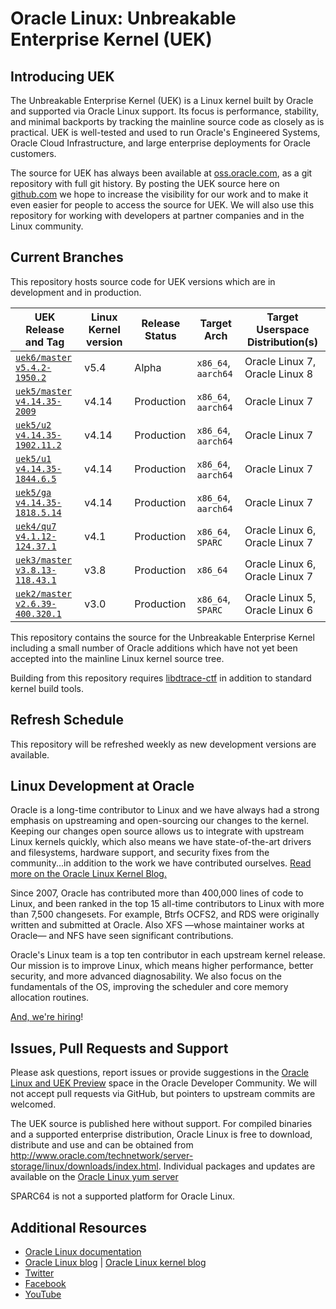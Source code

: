# Oracle Linux: Unbreakable Enterprise Kernel (UEK)

## Introducing UEK

The Unbreakable Enterprise Kernel (UEK) is a Linux kernel built by Oracle and supported via Oracle Linux support. Its focus is performance, stability, and minimal backports by tracking the mainline source code as closely as is practical. UEK is well-tested and used to run Oracle's Engineered Systems, Oracle Cloud Infrastructure, and large enterprise deployments for Oracle customers.

The source for UEK has always been available at [oss.oracle.com](https://oss.oracle.com/git/gitweb.cgi?p=oracle/linux-uek.git;a=summary), as a git repository with full git history. By posting the UEK source here on [github.com](https://github.com/oracle/linux-uek/) we hope to increase the visibility for our work and to make it even easier for people to access the source for UEK. We will also use this repository for working with developers at partner companies and in the Linux community.

## Current Branches

This repository hosts source code for UEK versions which are in development and in production. 

| UEK Release and Tag | Linux Kernel version | Release Status | Target Arch | Target Userspace Distribution(s) |
|--------------------|-----------------------------|----------------------|-----------------|--------------------------------------------|
| [`uek6/master`](https://github.com/oracle/linux-uek/tree/uek6/master)<br/>[`v5.4.2-1950.2`](https://github.com/oracle/linux-uek/tree/v5.4.2-1950.2) | v5.4 | Alpha | `x86_64`, `aarch64` | Oracle Linux 7, Oracle Linux 8 |
| [`uek5/master`](https://github.com/oracle/linux-uek/tree/uek5/master)<br/>[`v4.14.35-2009`](https://github.com/oracle/linux-uek/tree/v4.14.35-2009) | v4.14 | Production | `x86_64`, `aarch64` | Oracle Linux 7 |
| [`uek5/u2`](https://github.com/oracle/linux-uek/tree/uek5/u2)<br/>[`v4.14.35-1902.11.2`](https://github.com/oracle/linux-uek/tree/v4.14.35-1902.11.2) | v4.14 | Production | `x86_64`, `aarch64` | Oracle Linux 7 |
| [`uek5/u1`](https://github.com/oracle/linux-uek/tree/uek5/u1)<br/>[`v4.14.35-1844.6.5`](https://github.com/oracle/linux-uek/tree/v4.14.35-1844.6.5) | v4.14 | Production | `x86_64`, `aarch64` | Oracle Linux 7 |
| [`uek5/ga`](https://github.com/oracle/linux-uek/tree/uek5/ga)<br/>[`v4.14.35-1818.5.14`](https://github.com/oracle/linux-uek/tree/v4.14.35-1818.5.14) | v4.14 | Production | `x86_64`, `aarch64` | Oracle Linux 7 |
| [`uek4/qu7`](https://github.com/oracle/linux-uek/tree/uek4/qu7)<br/>[`v4.1.12-124.37.1`](https://github.com/oracle/linux-uek/tree/v4.1.12-124.37.1) | v4.1 | Production | `x86_64`, `SPARC` | Oracle Linux 6, Oracle Linux 7 |
| [`uek3/master`](https://github.com/oracle/linux-uek/tree/uek3/master)<br/>[`v3.8.13-118.43.1`](https://github.com/oracle/linux-uek/tree/v3.8.13-118.43.1) | v3.8 | Production | `x86_64` | Oracle Linux 6, Oracle Linux 7 |
| [`uek2/master`](https://github.com/oracle/linux-uek/tree/uek2/master)<br/>[`v2.6.39-400.320.1`](https://github.com/oracle/linux-uek/tree/v2.6.39-400.320.1) | v3.0 | Production | `x86_64`, `SPARC` | Oracle Linux 5, Oracle Linux 6 |


This repository contains the source for the Unbreakable Enterprise Kernel 
including a small number of Oracle additions which have not yet been accepted into the mainline 
Linux kernel source tree.

Building from this repository requires [libdtrace-ctf](https://github.com/oracle/libdtrace-ctf/) in addition to standard kernel build tools.

## Refresh Schedule

This repository will be refreshed weekly as new development versions are available.

## Linux Development at Oracle

Oracle is a long-time contributor to Linux and we have always had a strong emphasis on upstreaming and open-sourcing our changes to the kernel. Keeping our changes open source allows us to integrate with upstream Linux kernels quickly, which also means we have state-of-the-art drivers and filesystems, hardware support, and security fixes from the community...in addition to the work we have contributed ourselves. [Read more on the Oracle Linux Kernel Blog.](https://blogs.oracle.com/linuxkernel)

Since 2007, Oracle has contributed more than 400,000 lines of code to Linux, and been ranked in the top 15 all-time contributors to Linux with more than 7,500 changesets. For example, Btrfs OCFS2, and RDS were originally written and submitted at Oracle. Also XFS —whose maintainer works at Oracle— and NFS have seen significant contributions.

Oracle's Linux team is a top ten contributor in each upstream kernel release. Our mission is to improve Linux, which means higher performance, better security, and more advanced diagnosability. We also focus on the fundamentals of the OS, improving the scheduler and core memory allocation routines. 

[And, we're hiring](https://www.oracle.com/corporate/careers/index.html)!

## Issues, Pull Requests and Support

Please ask questions, report issues or provide suggestions in the
[Oracle Linux and UEK Preview](https://community.oracle.com/community/server_&_storage_systems/linux/oracle_linux_and_uek_preview)
space in the Oracle Developer Community. We will not accept pull requests via GitHub, but pointers to upstream commits are welcomed.

The UEK source is published here without support. For compiled binaries and a supported
enterprise distribution, Oracle Linux is free to download, distribute and use and can be obtained from http://www.oracle.com/technetwork/server-storage/linux/downloads/index.html.  Individual packages and updates are available on the [Oracle Linux yum server](https://yum.oracle.com/)

SPARC64 is not a supported platform for Oracle Linux.


## Additional Resources

* [Oracle Linux documentation](http://docs.oracle.com/en/operating-systems/linux.html)
* [Oracle Linux blog](https://blogs.oracle.com/linux/) | [Oracle Linux kernel blog](https://blogs.oracle.com/linuxkernel)
* [Twitter](https://twitter.com/oraclelinux) 
* [Facebook](https://www.facebook.com/OracleLinux/)
* [YouTube](https://www.youtube.com/user/OracleLinuxChannel/)



